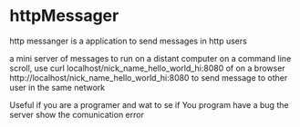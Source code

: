 # httpMessager
http messanger is a application to send messages in http users

a mini server of messages to run on a distant computer
on a command line scroll, use curl localhost/nick_name_hello_world_hi:8080
of on a browser http://localhost/nick_name_hello_world_hi:8080
to send message to other user in the same network

Useful if you are a programer and wat to se if
You program have a bug the server show the comunication error
